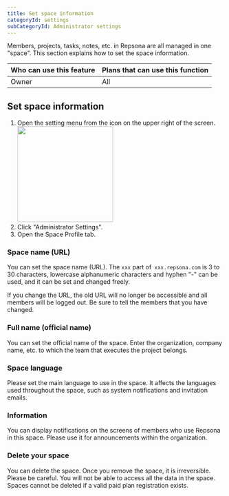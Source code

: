```yaml
---
title: Set space information
categoryId: settings
subCategoryId: Administrator settings
---
```


Members, projects, tasks, notes, etc. in Repsona are all managed in one "space". This section explains how to set the space information.

|Who can use this feature|Plans that can use this function|
|---|---|
|Owner|All|

## Set space information

1. Open the setting menu from the icon on the upper right of the screen.<br><img src="/images/help/menu-button.png" width="222">
2. Click "Administrator Settings".
3. Open the Space Profile tab.

### Space name (URL)

You can set the space name (URL). The `xxx` part of` xxx.repsona.com` is 3 to 30 characters, lowercase alphanumeric characters and hyphen "-" can be used, and it can be set and changed freely.

If you change the URL, the old URL will no longer be accessible and all members will be logged out. Be sure to tell the members that you have changed.

### Full name (official name)

You can set the official name of the space. Enter the organization, company name, etc. to which the team that executes the project belongs.

### Space language

Please set the main language to use in the space. It affects the languages used throughout the space, such as system notifications and invitation emails.

### Information

You can display notifications on the screens of members who use Repsona in this space. Please use it for announcements within the organization.

### Delete your space

You can delete the space. Once you remove the space, it is irreversible. Please be careful. You will not be able to access all the data in the space. Spaces cannot be deleted if a valid paid plan registration exists.
